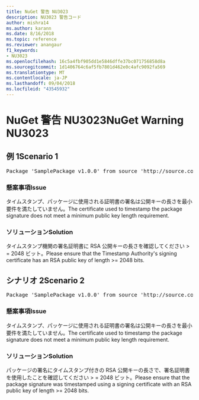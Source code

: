```yaml
---
title: NuGet 警告 NU3023
description: NU3023 警告コード
author: mishra14
ms.author: karann
ms.date: 8/16/2018
ms.topic: reference
ms.reviewer: anangaur
f1_keywords:
- NU3023
ms.openlocfilehash: 16c5a4fbf905dd1e5846dffe37bc071756858d8a
ms.sourcegitcommit: 1d1406764c6af5fb7801d462e0c4afc9092fa569
ms.translationtype: MT
ms.contentlocale: ja-JP
ms.lasthandoff: 09/04/2018
ms.locfileid: "43545932"
---
```

# <a name="nuget-warning-nu3023"></a><span data-ttu-id="2fa58-103">NuGet 警告 NU3023</span><span class="sxs-lookup"><span data-stu-id="2fa58-103">NuGet Warning NU3023</span></span>

## <a name="scenario-1"></a><span data-ttu-id="2fa58-104">例 1</span><span class="sxs-lookup"><span data-stu-id="2fa58-104">Scenario 1</span></span>

<pre>Package 'SamplePackage v1.0.0' from source 'http://source.com/index.json': The timestamp certificate does not meet a minimum public key length requirement.</pre>

### <a name="issue"></a><span data-ttu-id="2fa58-105">懸案事項</span><span class="sxs-lookup"><span data-stu-id="2fa58-105">Issue</span></span>

<span data-ttu-id="2fa58-106">タイムスタンプ、パッケージに使用される証明書の署名は公開キーの長さを最小要件を満たしていません。</span><span class="sxs-lookup"><span data-stu-id="2fa58-106">The certificate used to timestamp the package signature does not meet a minimum public key length requirement.</span></span>


### <a name="solution"></a><span data-ttu-id="2fa58-107">ソリューション</span><span class="sxs-lookup"><span data-stu-id="2fa58-107">Solution</span></span>

<span data-ttu-id="2fa58-108">タイムスタンプ機関の署名証明書に RSA 公開キーの長さを確認してください > = 2048 ビット。</span><span class="sxs-lookup"><span data-stu-id="2fa58-108">Please ensure that the  Timestamp Authority's signing certificate has an RSA public key of length >= 2048 bits.</span></span>



## <a name="scenario-2"></a><span data-ttu-id="2fa58-109">シナリオ 2</span><span class="sxs-lookup"><span data-stu-id="2fa58-109">Scenario 2</span></span>

<pre>Package 'SamplePackage v1.0.0' from source 'http://source.com/index.json': The primary signature's timestamp certificate does not meet a minimum public key length requirement.</pre>

### <a name="issue"></a><span data-ttu-id="2fa58-110">懸案事項</span><span class="sxs-lookup"><span data-stu-id="2fa58-110">Issue</span></span>

<span data-ttu-id="2fa58-111">タイムスタンプ、パッケージに使用される証明書の署名は公開キーの長さを最小要件を満たしていません。</span><span class="sxs-lookup"><span data-stu-id="2fa58-111">The certificate used to timestamp the package signature does not meet a minimum public key length requirement.</span></span>


### <a name="solution"></a><span data-ttu-id="2fa58-112">ソリューション</span><span class="sxs-lookup"><span data-stu-id="2fa58-112">Solution</span></span>

<span data-ttu-id="2fa58-113">パッケージの署名にタイムスタンプ付きの RSA 公開キーの長さで、署名証明書を使用したことを確認してください > = 2048 ビット。</span><span class="sxs-lookup"><span data-stu-id="2fa58-113">Please ensure that the package signature was timestamped using a signing certificate with an RSA public key of length >= 2048 bits.</span></span>


